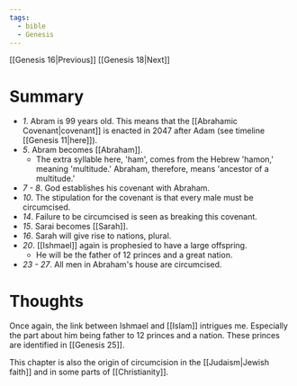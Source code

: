 ```yaml
---
tags:
  - bible
  - Genesis
---
```

[[Genesis 16|Previous]] [[Genesis 18|Next]]
# Summary
- *1*. Abram is 99 years old. This means that the [[Abrahamic Covenant|covenant]] is enacted in 2047 after Adam (see timeline [[Genesis 11|here]]).
- *5*. Abram becomes [[Abraham]].
	- The extra syllable here, 'ham', comes from the Hebrew 'hamon,' meaning 'multitude.' Abraham, therefore, means 'ancestor of a multitude.'
- *7 - 8*. God establishes his covenant with Abraham.
- *10*. The stipulation for the covenant is that every male must be circumcised.
- *14*. Failure to be circumcised is seen as breaking this covenant.
- *15*. Sarai becomes [[Sarah]].
- *16*. Sarah will give rise to nations, plural.
- *20*. [[Ishmael]] again is prophesied to have a large offspring.
	- He will be the father of 12 princes and a great nation.
- *23 - 27*. All men in Abraham's house are circumcised.
# Thoughts
Once again, the link between Ishmael and [[Islam]] intrigues me. Especially the part about him being father to 12 princes and a nation. These princes are identified in [[Genesis 25]]. 

This chapter is also the origin of circumcision in the [[Judaism|Jewish faith]] and in some parts of [[Christianity]].